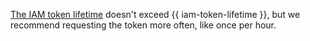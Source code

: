 [The IAM token lifetime](../iam/concepts/authorization/iam-token.md#lifetime) doesn't exceed {{ iam-token-lifetime }}, but we recommend requesting the token more often, like once per hour.

